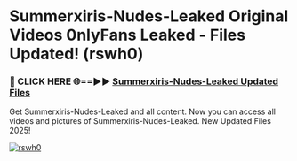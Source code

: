 # Summerxiris-Nudes-Leaked Original Videos 0nlyFans Leaked - Files Updated! (rswh0)

<h3>🔴 CLICK HERE 🌐==►► <a href="https://tinyurl.com/4mcuefdz" rel="nofollow">Summerxiris-Nudes-Leaked Updated Files</a></h3>

Get Summerxiris-Nudes-Leaked and all content. Now you can access all videos and pictures of Summerxiris-Nudes-Leaked. New Updated Files 2025!

[![rswh0](https://i.imgur.com/StAQSOY.gif)](https://tinyurl.com/4mcuefdz)
